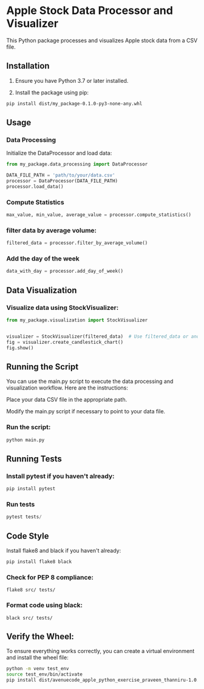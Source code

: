 
# Apple Stock Data Processor and Visualizer

This Python package processes and visualizes Apple stock data from a CSV file.

## Installation

1. Ensure you have Python 3.7 or later installed.

2. Install the package using pip:
```sh
pip install dist/my_package-0.1.0-py3-none-any.whl
```


## Usage

### Data Processing

Initialize the DataProcessor and load data:
```python
from my_package.data_processing import DataProcessor

DATA_FILE_PATH = 'path/to/your/data.csv'
processor = DataProcessor(DATA_FILE_PATH)
processor.load_data()
```

### Compute Statistics
```python
max_value, min_value, average_value = processor.compute_statistics()
```

### filter data by average volume:
```python
filtered_data = processor.filter_by_average_volume()
```

### Add the day of the week
```python
data_with_day = processor.add_day_of_week()
```

## Data Visualization
### Visualize data using StockVisualizer:
```python
from my_package.visualization import StockVisualizer


visualizer = StockVisualizer(filtered_data)  # Use filtered_data or another DataFrame
fig = visualizer.create_candlestick_chart()
fig.show()
```
## Running the Script

You can use the main.py script to execute the data processing and visualization workflow. Here are the instructions:

Place your data CSV file in the appropriate path.

Modify the main.py script if necessary to point to your data file.

### Run the script:
```sh
python main.py
```

## Running Tests
### Install pytest if you haven't already:
```python
pip install pytest
```

### Run tests
```python
pytest tests/
```




## Code Style

Install flake8 and black if you haven't already:

```sh
pip install flake8 black
```
### Check for PEP 8 compliance:

```
flake8 src/ tests/
```

### Format code using black:
```
black src/ tests/
```


## Verify the Wheel:
   To ensure everything works correctly, you can create a virtual environment and install the wheel file:
   ```sh
   python -m venv test_env
   source test_env/bin/activate  
   pip install dist/avenuecode_apple_python_exercise_praveen_thanniru-1.0.0-py3-none-any.whl
```


